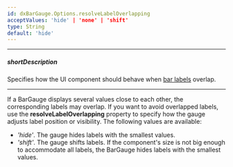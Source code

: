 ```yaml
---
id: dxBarGauge.Options.resolveLabelOverlapping
acceptValues: 'hide' | 'none' | 'shift'
type: String
default: 'hide'
---
```

---
##### shortDescription
Specifies how the UI component should behave when [bar labels](/api-reference/10%20UI%20Components/dxBarGauge/1%20Configuration/label '/Documentation/ApiReference/UI_Components/dxBarGauge/Configuration/label/') overlap.

---
If a BarGauge displays several values close to each other, the corresponding labels may overlap. If you want to avoid overlapped labels, use the **resolveLabelOverlapping** property to specify how the gauge adjusts label position or visibility. The following values are available: 

- *'hide'*. The gauge hides labels with the smallest values.
- *'shift'*. The gauge shifts labels. If the component's size is not big enough to accommodate all labels, the BarGauge hides labels with the smallest values.